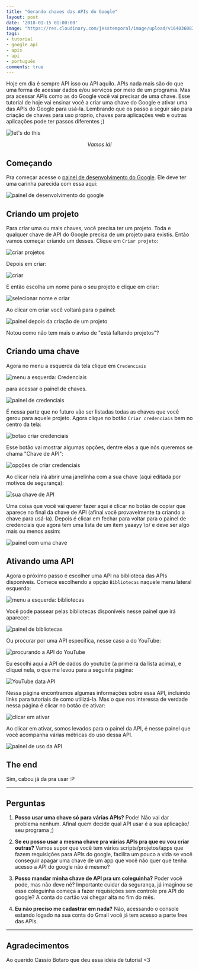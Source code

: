 ```yaml
---
title: "Gerando chaves das APIs do Google"
layout: post
date: '2018-01-15 01:00:00'
image: "https://res.cloudinary.com/jesstemporal/image/upload/v1640360836/covers/tutorial_gfgm5n.png"
tags:
- tutorial
- google api
- apis
- api
- português
comments: true
---
```


Hoje em dia é sempre API isso ou API aquilo. APIs nada mais são do que uma forma de acessar dados e/ou serviços por meio de um programa. Mas pra acessar APIs como as do Google você vai precisar de uma chave. Esse tutorial de hoje vai ensinar você a criar uma chave do Google e ativar uma das APIs do Google para usá-la. Lembrando que os passo a seguir são para criação de chaves para uso próprio, chaves para aplicações web e outras aplicações pode ter passos diferentes ;)

![let's do this](https://media.giphy.com/media/zaezT79s3Ng7C/giphy.gif)
<center>
<i>Vamos lá!</i>
</center>


## Começando
Pra começar acesse o [painel de desenvolvimento do Google](https://console.developers.google.com/apis/dashboard). Ele deve ter uma carinha parecida com essa aqui:

![painel de desenvolvimento do google](https://i.imgur.com/52hRqLe.png)

## Criando um projeto
Para criar uma ou mais chaves, você precisa ter um projeto. Toda e qualquer chave de API do Google precisa de um projeto para existis. Então vamos começar criando um desses. Clique em `Criar projeto`:

![criar projetos](https://i.imgur.com/3cTDEam.png)

Depois em criar:

![criar](https://i.imgur.com/nEtPSFp.png)

E então escolha um nome para o seu projeto e clique em criar:

![selecionar nome e criar](https://i.imgur.com/E2QJ67X.png)

Ao clicar em criar você voltará para o painel:

![painel depois da criação de um projeto](https://i.imgur.com/f4oXDLm.png)

Notou como não tem mais o aviso de "está faltando projetos"?

## Criando uma chave

Agora no menu a esquerda da tela clique em `Credenciais`

![menu a esquerda: Credenciais](https://i.imgur.com/OD6mafF.png)

para acessar o painel de chaves.

![painel de credenciais](https://i.imgur.com/SYlKCwK.png)

É nessa parte que no futuro vão ser listadas todas as chaves que você gerou para aquele projeto. Agora clique no botão `Criar credenciais` bem no centro da tela:

![botao criar credenciais](https://i.imgur.com/hf30xl2.png)

Esse botão vai mostrar algumas opções, dentre elas a que nós queremos se chama "Chave de API":

![opções de criar credenciais](https://i.imgur.com/EVNdvzv.png)

Ao clicar nela irá abrir uma janelinha com a sua chave (aqui editada por motivos de segurança):

![sua chave de API](https://i.imgur.com/vkQOqpR.png)

Uma coisa que você vai querer fazer aqui é clicar no botão de copiar que aparece no final da chave de API (afinal você provavelmente ta criando a chave para usá-la). Depois é clicar em fechar para voltar para o painel de credenciais que agora tem uma lista de um item yaaayy \o/ e deve ser algo mais ou menos assim:

![painel com uma chave](https://i.imgur.com/09LaYVn.png)

## Ativando uma API
Agora o próximo passo é escolher uma API na biblioteca das APIs disponíveis. Comece escolhendo a opção `Bibliotecas` naquele menu lateral esquerdo:

![menu a esquerda: bibliotecas](https://i.imgur.com/WxgwfN8.png)

Você pode passear pelas bibliotecas disponíveis nesse painel que irá aparecer:

![painel de bibliotecas](https://i.imgur.com/NotZpSU.png)

Ou procurar por uma API específica, nesse caso a do YouTube:

![procurando a API do YouTube](https://i.imgur.com/KAoj2Wf.png)

Eu escolhi aqui a API de dados do youtube (a primeira da lista acima), e cliquei nela, o que me levou para a seguinte página:

![YouTube data API](https://i.imgur.com/Ej1gxu7.png)

Nessa página encontramos algumas informações sobre essa API, incluindo links para tutoriais de como utilizá-la. Mas o que nos interessa de verdade nessa página é clicar no botão de ativar:

![clicar em ativar](https://i.imgur.com/P9LMurv.png)

Ao clicar em ativar, somos levados para o painel da API, é nesse painel que você acompanha várias métricas do uso dessa API.

![painel de uso da API](https://i.imgur.com/7fboIJQ.png)

## The end

Sim, cabou já da pra usar :P

---
## Perguntas

1. **Posso usar uma chave só para várias APIs?**
Pode! Não vai dar problema nenhum. Afinal quem decide qual API usar é a sua aplicação/ seu programa ;)

1. **Se eu posso usar a mesma chave pra várias APIs pra que eu vou criar outras?**
Vamos supor que você tem vários scripts/projetos/apps que fazem requisições para APIs do google, facilita um pouco a vida se você conseguir apagar uma chave de um app que você não quer que tenha acesso a API do google não é mesmo?

1. **Posso mandar minha chave de API pra um coleguinha?**
Poder você pode, mas não deve né? Importante cuidar da segurança, já imaginou se esse coleguinha começa a fazer requisições sem controle pra API do google? A conta do cartão vai chegar alta no fim do mês.

1. **Eu não preciso me cadastrar em nada?**
Não, acessando o console estando logado na sua conta do Gmail você já tem acesso a parte free das APIs.

----
## Agradecimentos
Ao querido Cássio Botaro que deu essa ideia de tutorial <3
